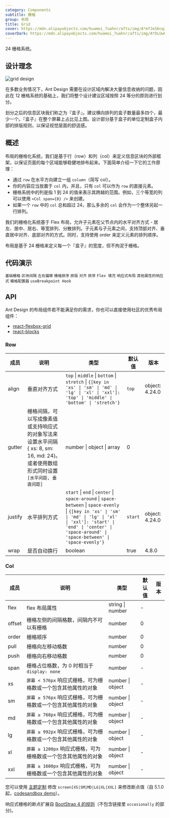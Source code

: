 ```yaml
---
category: Components
subtitle: 栅格
group: 布局
title: Grid
cover: https://mdn.alipayobjects.com/huamei_7uahnr/afts/img/A*mfJeS6cqZrEAAAAAAAAAAAAADrJ8AQ/original
coverDark: https://mdn.alipayobjects.com/huamei_7uahnr/afts/img/A*DLUwQ4B2_zQAAAAAAAAAAAAADrJ8AQ/original
---
```


24 栅格系统。

## 设计理念

<div class="grid-demo">
  <img src="https://gw.alipayobjects.com/zos/bmw-prod/9189c9ef-c601-40dc-9960-c11dbb681888.svg" alt="grid design" />
</div>

在多数业务情况下，Ant Design 需要在设计区域内解决大量信息收纳的问题，因此在 12 栅格系统的基础上，我们将整个设计建议区域按照 24 等分的原则进行划分。

划分之后的信息区块我们称之为『盒子』。建议横向排列的盒子数量最多四个，最少一个。『盒子』在整个屏幕上占比见上图。设计部分基于盒子的单位定制盒子内部的排版规则，以保证视觉层面的舒适感。

## 概述

布局的栅格化系统，我们是基于行（row）和列（col）来定义信息区块的外部框架，以保证页面的每个区域能够稳健地排布起来。下面简单介绍一下它的工作原理：

- 通过 `row` 在水平方向建立一组 `column`（简写 col）。
- 你的内容应当放置于 `col` 内，并且，只有 `col` 可以作为 `row` 的直接元素。
- 栅格系统中的列是指 1 到 24 的值来表示其跨越的范围。例如，三个等宽的列可以使用 `<Col span={8} />` 来创建。
- 如果一个 `row` 中的 `col` 总和超过 24，那么多余的 `col` 会作为一个整体另起一行排列。

我们的栅格化系统基于 Flex 布局，允许子元素在父节点内的水平对齐方式 - 居左、居中、居右、等宽排列、分散排列。子元素与子元素之间，支持顶部对齐、垂直居中对齐、底部对齐的方式。同时，支持使用 order 来定义元素的排列顺序。

布局是基于 24 栅格来定义每一个『盒子』的宽度，但不拘泥于栅格。

## 代码演示

<!-- prettier-ignore -->
<code src="./demo/basic.tsx">基础栅格</code>
<code src="./demo/gutter.tsx">区块间隔</code>
<code src="./demo/offset.tsx">左右偏移</code>
<code src="./demo/sort.tsx">栅格排序</code>
<code src="./demo/flex.tsx">排版</code>
<code src="./demo/flex-align.tsx">对齐</code>
<code src="./demo/flex-order.tsx">排序</code>
<code src="./demo/flex-stretch.tsx">Flex 填充</code>
<code src="./demo/responsive.tsx">响应式布局</code>
<code src="./demo/responsive-more.tsx">其他属性的响应式</code>
<code src="./demo/playground.tsx">栅格配置器</code>
<code src="./demo/useBreakpoint.tsx">useBreakpoint Hook</code>

## API

Ant Design 的布局组件若不能满足你的需求，你也可以直接使用社区的优秀布局组件：

- [react-flexbox-grid](http://roylee0704.github.io/react-flexbox-grid/)
- [react-blocks](https://github.com/whoisandy/react-blocks/)

### Row

| 成员    | 说明                                                                                                                                   | 类型                                                                                                                                                                                                                                   | 默认值  | 版本           |
| ------- | -------------------------------------------------------------------------------------------------------------------------------------- | -------------------------------------------------------------------------------------------------------------------------------------------------------------------------------------------------------------------------------------- | ------- | -------------- |
| align   | 垂直对齐方式                                                                                                                           | `top` \| `middle` \| `bottom` \| `stretch` \| `{[key in 'xs' \| 'sm' \| 'md' \| 'lg' \| 'xl' \| 'xxl']: 'top' \| 'middle' \| 'bottom' \| 'stretch'}`                                                                                   | `top`   | object: 4.24.0 |
| gutter  | 栅格间隔，可以写成像素值或支持响应式的对象写法来设置水平间隔 { xs: 8, sm: 16, md: 24}。或者使用数组形式同时设置 `[水平间距, 垂直间距]` | number \| object \| array                                                                                                                                                                                                              | 0       |                |
| justify | 水平排列方式                                                                                                                           | `start` \| `end` \| `center` \| `space-around` \| `space-between` \| `space-evenly` \| `{[key in 'xs' \| 'sm' \| 'md' \| 'lg' \| 'xl' \| 'xxl']: 'start' \| 'end' \| 'center' \| 'space-around' \| 'space-between' \| 'space-evenly'}` | `start` | object: 4.24.0 |
| wrap    | 是否自动换行                                                                                                                           | boolean                                                                                                                                                                                                                                | true    | 4.8.0          |

### Col

| 成员   | 说明                                                           | 类型             | 默认值 | 版本 |
| ------ | -------------------------------------------------------------- | ---------------- | ------ | ---- |
| flex   | flex 布局属性                                                  | string \| number | -      |      |
| offset | 栅格左侧的间隔格数，间隔内不可以有栅格                         | number           | 0      |      |
| order  | 栅格顺序                                                       | number           | 0      |      |
| pull   | 栅格向左移动格数                                               | number           | 0      |      |
| push   | 栅格向右移动格数                                               | number           | 0      |      |
| span   | 栅格占位格数，为 0 时相当于 `display: none`                    | number           | -      |      |
| xs     | `屏幕 < 576px` 响应式栅格，可为栅格数或一个包含其他属性的对象  | number \| object | -      |      |
| sm     | `屏幕 ≥ 576px` 响应式栅格，可为栅格数或一个包含其他属性的对象  | number \| object | -      |      |
| md     | `屏幕 ≥ 768px` 响应式栅格，可为栅格数或一个包含其他属性的对象  | number \| object | -      |      |
| lg     | `屏幕 ≥ 992px` 响应式栅格，可为栅格数或一个包含其他属性的对象  | number \| object | -      |      |
| xl     | `屏幕 ≥ 1200px` 响应式栅格，可为栅格数或一个包含其他属性的对象 | number \| object | -      |      |
| xxl    | `屏幕 ≥ 1600px` 响应式栅格，可为栅格数或一个包含其他属性的对象 | number \| object | -      |      |

您可以使用 [主题定制](/docs/react/customize-theme-cn) 修改 `screen[XS|SM|MD|LG|XL|XXL]` 来修改断点值（自 5.1.0 起，[codesandbox demo](https://codesandbox.io/s/antd-reproduction-template-forked-dlq3r9?file=/index.js)）。

响应式栅格的断点扩展自 [BootStrap 4 的规则](https://getbootstrap.com/docs/4.0/layout/overview/#responsive-breakpoints)（不包含链接里 `occasionally` 的部分)。
